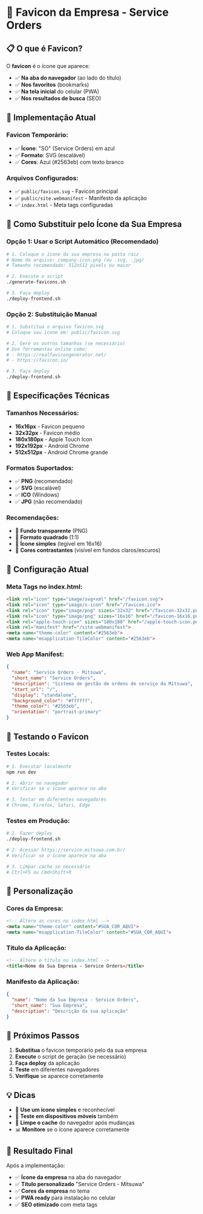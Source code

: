 # 🎨 Favicon da Empresa - Service Orders

## 📋 **O que é Favicon?**

O **favicon** é o ícone que aparece:
- ✅ **Na aba do navegador** (ao lado do título)
- ✅ **Nos favoritos** (bookmarks)
- ✅ **Na tela inicial** do celular (PWA)
- ✅ **Nos resultados de busca** (SEO)

## 🚀 **Implementação Atual**

### **Favicon Temporário:**
- ✅ **Ícone**: "SO" (Service Orders) em azul
- ✅ **Formato**: SVG (escalável)
- ✅ **Cores**: Azul (#2563eb) com texto branco

### **Arquivos Configurados:**
- ✅ `public/favicon.svg` - Favicon principal
- ✅ `public/site.webmanifest` - Manifesto da aplicação
- ✅ `index.html` - Meta tags configuradas

## 🎯 **Como Substituir pelo Ícone da Sua Empresa**

### **Opção 1: Usar o Script Automático (Recomendado)**

```bash
# 1. Coloque o ícone da sua empresa na pasta raiz
# Nome do arquivo: company-icon.png (ou .svg, .jpg)
# Tamanho recomendado: 512x512 pixels ou maior

# 2. Execute o script
./generate-favicons.sh

# 3. Faça deploy
./deploy-frontend.sh
```

### **Opção 2: Substituição Manual**

```bash
# 1. Substitua o arquivo favicon.svg
# Coloque seu ícone em: public/favicon.svg

# 2. Gere os outros tamanhos (se necessário)
# Use ferramentas online como:
# - https://realfavicongenerator.net/
# - https://favicon.io/

# 3. Faça deploy
./deploy-frontend.sh
```

## 📏 **Especificações Técnicas**

### **Tamanhos Necessários:**
- **16x16px** - Favicon pequeno
- **32x32px** - Favicon médio
- **180x180px** - Apple Touch Icon
- **192x192px** - Android Chrome
- **512x512px** - Android Chrome grande

### **Formatos Suportados:**
- ✅ **PNG** (recomendado)
- ✅ **SVG** (escalável)
- ✅ **ICO** (Windows)
- ✅ **JPG** (não recomendado)

### **Recomendações:**
- 🎨 **Fundo transparente** (PNG)
- 📐 **Formato quadrado** (1:1)
- 🎯 **Ícone simples** (legível em 16x16)
- 🌈 **Cores contrastantes** (visível em fundos claros/escuros)

## 🔧 **Configuração Atual**

### **Meta Tags no index.html:**
```html
<link rel="icon" type="image/svg+xml" href="/favicon.svg">
<link rel="icon" type="image/x-icon" href="/favicon.ico">
<link rel="icon" type="image/png" sizes="32x32" href="/favicon-32x32.png">
<link rel="icon" type="image/png" sizes="16x16" href="/favicon-16x16.png">
<link rel="apple-touch-icon" sizes="180x180" href="/apple-touch-icon.png">
<link rel="manifest" href="/site.webmanifest">
<meta name="theme-color" content="#2563eb">
<meta name="msapplication-TileColor" content="#2563eb">
```

### **Web App Manifest:**
```json
{
  "name": "Service Orders - Mitsuwa",
  "short_name": "Service Orders",
  "description": "Sistema de gestão de ordens de serviço da Mitsuwa",
  "start_url": "/",
  "display": "standalone",
  "background_color": "#ffffff",
  "theme_color": "#2563eb",
  "orientation": "portrait-primary"
}
```

## 🧪 **Testando o Favicon**

### **Testes Locais:**
```bash
# 1. Executar localmente
npm run dev

# 2. Abrir no navegador
# Verificar se o ícone aparece na aba

# 3. Testar em diferentes navegadores
# Chrome, Firefox, Safari, Edge
```

### **Testes em Produção:**
```bash
# 1. Fazer deploy
./deploy-frontend.sh

# 2. Acessar https://service.mitsuwa.com.br/
# Verificar se o ícone aparece na aba

# 3. Limpar cache se necessário
# Ctrl+F5 ou Cmd+Shift+R
```

## 🎨 **Personalização**

### **Cores da Empresa:**
```html
<!-- Altere as cores no index.html -->
<meta name="theme-color" content="#SUA_COR_AQUI">
<meta name="msapplication-TileColor" content="#SUA_COR_AQUI">
```

### **Título da Aplicação:**
```html
<!-- Altere o título no index.html -->
<title>Nome da Sua Empresa - Service Orders</title>
```

### **Manifesto da Aplicação:**
```json
{
  "name": "Nome da Sua Empresa - Service Orders",
  "short_name": "Sua Empresa",
  "description": "Descrição da sua aplicação"
}
```

## 🚀 **Próximos Passos**

1. **Substitua** o favicon temporário pelo da sua empresa
2. **Execute** o script de geração (se necessário)
3. **Faça deploy** da aplicação
4. **Teste** em diferentes navegadores
5. **Verifique** se aparece corretamente

## 💡 **Dicas**

- 🎨 **Use um ícone simples** e reconhecível
- 📱 **Teste em dispositivos móveis** também
- 🔄 **Limpe o cache** do navegador após mudanças
- 📊 **Monitore** se o ícone aparece corretamente

## 🎯 **Resultado Final**

Após a implementação:
- ✅ **Ícone da empresa** na aba do navegador
- ✅ **Título personalizado** "Service Orders - Mitsuwa"
- ✅ **Cores da empresa** no tema
- ✅ **PWA ready** para instalação no celular
- ✅ **SEO otimizado** com meta tags
